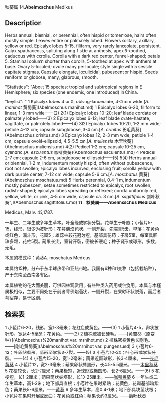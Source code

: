 秋葵属
14.**Abelmoschus** Medikus

## Description
Herbs annual, biennial, or perennial, often hispid or tomentose, hairs often mostly simple. Leaves entire or palmately lobed. Flowers solitary, axillary, yellow or red. Epicalyx lobes 5-15, filiform, very rarely lanceolate, persistent. Calyx spathaceous, splitting along 1 side at anthesis, apex 5-toothed, caducous with corolla. Corolla with a dark red center, funnel-shaped; petals 5. Staminal column shorter than corolla, 5-toothed at apex, with anthers at base. Ovary 5-loculed; ovule many per locule; style single with 5 sessile capitate stigmas. Capsule elongate, loculicidal, pubescent or hispid. Seeds reniform or globose, many, glabrous, smooth.

  "Statistics": "About 15 species: tropical and subtropical regions in E Hemisphere; six species (one endemic, one introduced) in China.

  "keylist": "
1 Epicalyx lobes 4 or 5, oblong-lanceolate, 4-5 mm wide.[*A. manihot* 黄蜀葵](Abelmoschus manihot.md)
1 Epicalyx lobes 6-20, filiform to linear, 1-3 mm wide——(2)
2(1) Epicalyx lobes 10-20; leaf blade cordate or palmately lobed——(3)
2 Epicalyx lobes 6-12; leaf blade ovate-hastate, sagittate, or palmately lobed——(4)
3(2) Epicalyx lobes 10-20, 1-2 mm wide; petiole 4-12 cm; capsule subglobose, 3-4 cm.[*A. crinitus* 长毛黄葵](Abelmoschus crinitus.md)
3 Epicalyx lobes 12, 2-3 mm wide; petiole 1-4 cm; capsule ovoid-ellipsoid, 4.5-5.5 cm.[*A. muliensis* 木里秋葵](Abelmoschus muliensis.md)
4(2) Pedicel 1-2 cm; capsule 10-25 cm, cylindric.[*A. esculentus* 咖啡黄葵](Abelmoschus esculentus.md)
4 Pedicel 2-7 cm; capsule 2-6 cm, subglobose or ellipsoid——(5)
5(4) Herbs annual or biennial, 1-2 m, indumentum mostly hispid, often without pubescence, root not swollen; epicalyx lobes incurved, enclosing fruit; corolla yellow with dark purple center, 7-12 cm wide; capsule 5-6 cm.[*A. moschatus* 黄葵](Abelmoschus moschatus.md)
5 Herbs perennial, 0.4-1 m, indumentum mostly pubescent, setae sometimes restricted to epicalyx, root swollen, radish-shaped; epicalyx lobes spreading or reflexed; corolla uniformly red, yellow, white, or pink, 4-5 cm wide; capsule ca. 3 cm.[*A. sagittifolius* 剑叶秋葵",](Abelmoschus sagittifolius.md)
**11．秋葵属——Abelmoschus Medicus**

Medicus, Malv. 45,1787.

一年生、二年生或多年生草本。叶全缘或掌状分裂。花单生于叶腋；小苞片5-15，线形，很少为披针形；花萼佛焰苞状，一侧开裂，先端具5齿，早落；花黄色或红色，漏斗形，花瓣5；雄蕊柱较花冠为短，基部具花药；子房5室，每室具胚珠多颗，花柱5裂。蒴果长尖，室背开裂，密被长硬毛；种子肾形或球形，多数，无毛。

本属的模式种：黄葵A. moschatus Medicus

本属约15种，分布于东半球热带和亚热带地。我国有6种和1变种（包括栽培种），产于东南至西南各省区。

本属植物的花大而美丽，可供园林观赏用；有些种类入药用或供食用。本属与木槿属极相似，主要不同处在于前者萼佛焰苞状，一侧开裂，在果时环状脱落，而后者萼宿存，易于区别。

## 检索表

1 小苞片6-20，线形，宽1-3毫米；花红色或黄色。——(3)
1 小苞片4-5，卵状披针形，宽达4-5毫米；花黄色。——(2)
2 植株疏被长硬毛。——[黄蜀葵（原变种）](Abelmoschus%20manihot var. manihot.md)
2 植株密被黄色长刚毛。——[刚毛黄蜀葵](Abelmoschus%20manihot var. pungens.md)
3 小苞片6-12；叶卵状戟形，箭形至掌状3-7裂。——(5)
3 小苞片10-20；叶心形或掌状分裂。——(4)
4 小苞片15-20，宽1-2毫米；蒴果近圆球形，长3-4厘米。——[长毛黄葵](Abelmoschus%20crinitus.md)
4 小苞片12，宽2-3毫米；蒴果卵状椭圆形，长4.5-5.5厘米。——[木里秋葵](Abelmoschus%20muliensis.md)
5 花梗较长，长2-7厘米；蒴果极短，近球形或椭圆形，长2-6厘米。——(6)
5 花梗短，长1-2厘米；蒴果筒状尖塔形，长10-25厘米。——[咖啡黄葵](Abelmoschus%20esculentus.md)
6 一年生或二年生草本，高1-2米；地下部具直根；小苞片在果时紧贴；花黄色，花瓣基部暗紫色；蒴果长5-6厘米。——[黄葵](Abelmoschus%20moschatus.md)
6 多年生草本，高0.4-1米；地下部具块茎状根；小苞片在果时开展或反曲；花黄色或红色；蒴果长约3厘米。——[箭叶秋葵](Abelmoschus%20sagittifolius.md)

